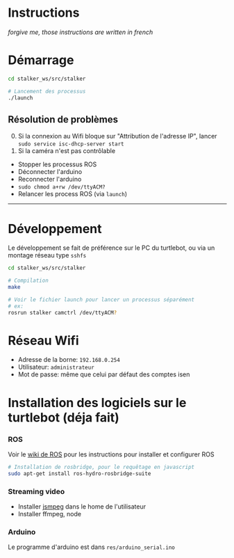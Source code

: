 # Instructions
_forgive me, those instructions are written in french_






# Démarrage

```bash
cd stalker_ws/src/stalker

# Lancement des processus 
./launch
```

## Résolution de problèmes

0. Si la connexion au Wifi bloque sur "Attribution de l'adresse IP", lancer `sudo service isc-dhcp-server start`
0. Si la caméra n'est pas contrôlable
  - Stopper les processus ROS
  - Déconnecter l'arduino
  - Reconnecter l'arduino
  - `sudo chmod a+rw /dev/ttyACM?`
  - Relancer les process ROS (via `launch`)

-------

# Développement
Le développement se fait de préférence sur le PC du turtlebot, ou via un montage réseau type `sshfs`
```bash
cd stalker_ws/src/stalker

# Compilation
make

# Voir le fichier launch pour lancer un processus séparément
# ex:
rosrun stalker camctrl /dev/ttyACM?
```

# Réseau Wifi
- Adresse de la borne: `192.168.0.254`
- Utilisateur: `administrateur`
- Mot de passe: même que celui par défaut des comptes isen

# Installation des logiciels sur le turtlebot (déja fait)

### ROS
Voir le [wiki de ROS](http://wiki.ros.org/Robots/TurtleBot) pour les instructions pour installer et configurer ROS
```bash
# Installation de rosbridge, pour le requêtage en javascript
sudo apt-get install ros-hydro-rosbridge-suite
```

### Streaming video
- Installer [jsmpeg](https://github.com/phoboslab/jsmpeg) dans le home de l'utilisateur
- Installer ffmpeg, node

### Arduino
Le programme d'arduino est dans `res/arduino_serial.ino`
